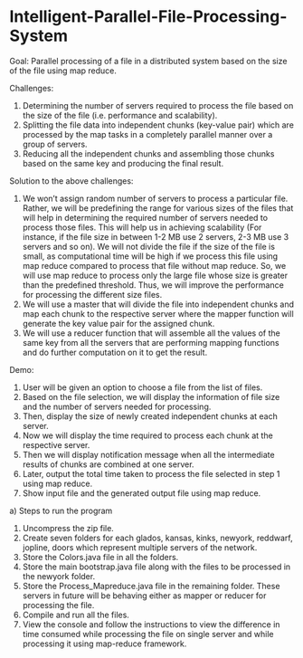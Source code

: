 # Intelligent-Parallel-File-Processing-System

Goal:  Parallel processing of a file in a distributed system based on the size of the file using map reduce. 
 
Challenges: 
1. Determining the number of servers required to process the file based on the size of the file (i.e. performance and scalability). 
2. Splitting the file data into independent chunks (key-value pair) which are processed by the map tasks in a completely parallel manner over a group of servers. 
3. Reducing all the independent chunks and assembling those chunks based on the same key and producing the final result. 
 
Solution to the above challenges: 
1. We won’t assign random number of servers to process a particular file. Rather, we will be predefining the range for various sizes of the files that will help in determining the required number of servers needed to process those files. This will help us in achieving scalability (For instance, if the file size in between 1-2 MB use 2 servers, 2-3 MB use 3 servers and so on). We will not divide the file if the size of the file is small, as computational time will be high if we process this file using map reduce compared to process that file without map reduce. So, we will use map reduce to process only the large file whose size is greater than the predefined threshold. Thus, we will improve the performance for processing the different size files.    
2. We will use a master that will divide the file into independent chunks and map each chunk to the respective server where the mapper function will generate the key value pair for the assigned chunk. 
3. We will use a reducer function that will assemble all the values of the same key from all the servers that are performing mapping functions and do further computation on it to get the result. 
 
Demo: 
1. User will be given an option to choose a file from the list of files. 
2. Based on the file selection, we will display the information of file size and the number of servers needed for processing. 
3. Then, display the size of newly created independent chunks at each server. 
4. Now we will display the time required to process each chunk at the respective server. 
5. Then we will display notification message when all the intermediate results of chunks are combined at one server. 
6. Later, output the total time taken to process the file selected in step 1 using map reduce. 
7. Show input file and the generated output file using map reduce.


a) Steps to run the program 
1) Uncompress the zip file. 
2) Create seven folders for each glados, kansas, kinks, newyork, reddwarf, jopline, doors which represent multiple servers of the network. 
3) Store the Colors.java file in all the folders. 
4) Store the main bootstrap.java file along with the files to be processed in the newyork folder. 
5) Store the Process_Mapreduce.java file in the remaining folder. These servers in future will be behaving either as mapper or reducer for processing the file. 
6) Compile and run all the files. 
7) View the console and follow the instructions to view the difference in time consumed while processing the file on single server and while processing it using map-reduce framework.
